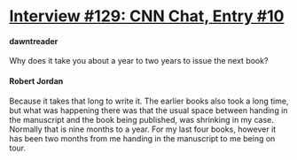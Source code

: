 # [Interview #129: CNN Chat, Entry #10](https://www.theoryland.com/intvmain.php?i=129#10)

#### dawntreader

Why does it take you about a year to two years to issue the next book?

#### Robert Jordan

Because it takes that long to write it. The earlier books also took a long time, but what was happening there was that the usual space between handing in the manuscript and the book being published, was shrinking in my case. Normally that is nine months to a year. For my last four books, however it has been two months from me handing in the manuscript to me being on tour.

